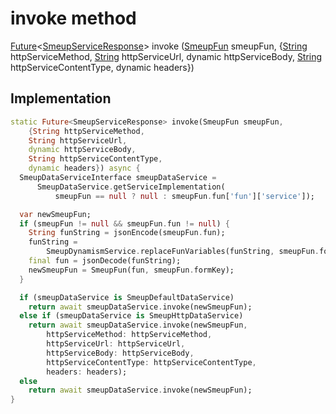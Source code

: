 


# invoke method








[Future](https://api.flutter.dev/flutter/dart-async/Future-class.html)&lt;[SmeupServiceResponse](../../smeup_services_smeup_service_response/SmeupServiceResponse-class.md)> invoke
([SmeupFun](../../smeup_models_smeup_fun/SmeupFun-class.md) smeupFun, {[String](https://api.flutter.dev/flutter/dart-core/String-class.html) httpServiceMethod, [String](https://api.flutter.dev/flutter/dart-core/String-class.html) httpServiceUrl, dynamic httpServiceBody, [String](https://api.flutter.dev/flutter/dart-core/String-class.html) httpServiceContentType, dynamic headers})








## Implementation

```dart
static Future<SmeupServiceResponse> invoke(SmeupFun smeupFun,
    {String httpServiceMethod,
    String httpServiceUrl,
    dynamic httpServiceBody,
    String httpServiceContentType,
    dynamic headers}) async {
  SmeupDataServiceInterface smeupDataService =
      SmeupDataService.getServiceImplementation(
          smeupFun == null ? null : smeupFun.fun['fun']['service']);

  var newSmeupFun;
  if (smeupFun != null && smeupFun.fun != null) {
    String funString = jsonEncode(smeupFun.fun);
    funString =
        SmeupDynamismService.replaceFunVariables(funString, smeupFun.formKey);
    final fun = jsonDecode(funString);
    newSmeupFun = SmeupFun(fun, smeupFun.formKey);
  }

  if (smeupDataService is SmeupDefaultDataService)
    return await smeupDataService.invoke(newSmeupFun);
  else if (smeupDataService is SmeupHttpDataService)
    return await smeupDataService.invoke(newSmeupFun,
        httpServiceMethod: httpServiceMethod,
        httpServiceUrl: httpServiceUrl,
        httpServiceBody: httpServiceBody,
        httpServiceContentType: httpServiceContentType,
        headers: headers);
  else
    return await smeupDataService.invoke(newSmeupFun);
}
```







